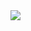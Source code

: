 <img src="https://img.shields.io/badge/c%23-239120.svg?style=for-the-badge&logo=C-Sharp&logoColor=white">